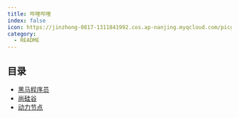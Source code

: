 ```yaml
---
title: 哔哩哔哩
index: false
icon: https://jinzhong-0817-1311841992.cos.ap-nanjing.myqcloud.com/picgo/%E5%93%94%E5%93%A9%E5%93%94%E5%93%A9.svg
category:
  - README
---
```


## 目录

- [黑马程序员](itcast)
- [尚硅谷](guigu)
- [动力节点](powernode)


